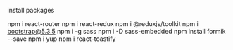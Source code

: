 install packages

npm i react-router
npm i react-redux
npm i @reduxjs/toolkit
npm i bootstrap@5.3.5
npm i -g sass
npm i -D sass-embedded
npm install formik --save
npm i yup
npm i react-toastify